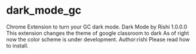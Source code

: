 # dark_mode_gc
Chrome Extension to turn your GC dark mode.
Dark Mode by Rishi
1.0.0.0
This extension changes the theme of google classroom to dark
As of right now the color scheme is under development.
Author:rishi
Please read how to install.
